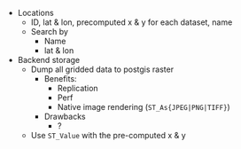 * Locations
    * ID, lat & lon, precomputed x & y for each dataset, name
    * Search by
        * Name
        * lat & lon
* Backend storage
    * Dump all gridded data to postgis raster
        * Benefits:
            * Replication
            * Perf
            * Native image rendering (`ST_As{JPEG|PNG|TIFF}`)
        * Drawbacks
            * ?
    * Use `ST_Value` with the pre-computed x & y
